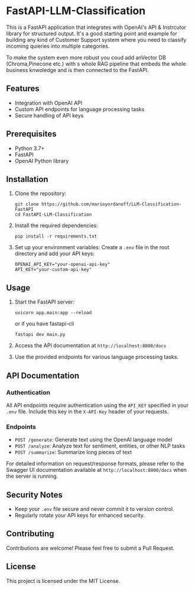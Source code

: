 # FastAPI-LLM-Classification
This is a FastAPI application that integrates with OpenAI's API & Instrcutor library for structured output. It's a good starting point and example for building any kind of Customer Support system where you need to classify incoming quieries into multiple categories. 

To make the system even more robust you coud add anVector DB (Chroma,Pinecone etc.) with s whole RAG pipeline that embeds the whole business knwoledge and is then connected to the FastAPI. 

## Features

- Integration with OpenAI API
- Custom API endpoints for language processing tasks
- Secure handling of API keys

## Prerequisites

- Python 3.7+
- FastAPI
- OpenAI Python library

## Installation

1. Clone the repository:
   ```
   git clone https://github.com/marioyordanoff/LLM-Classification-FastAPI
   cd FastAPI-LLM-Classification
   ```

2. Install the required dependencies:
   ```
   pip install -r requirements.txt
   ```

3. Set up your environment variables:
   Create a `.env` file in the root directory and add your API keys:
   ```
   OPENAI_API_KEY="your-openai-api-key"
   API_KEY="your-custom-api-key"
   ```

## Usage

1. Start the FastAPI server:
   ```
   uvicorn app.main:app --reload
   ```

   or if you have fastapi-cli

   ```
   fastapi dev main.py
   ```

3. Access the API documentation at `http://localhost:8000/docs`

4. Use the provided endpoints for various language processing tasks.

## API Documentation

### Authentication

All API endpoints require authentication using the `API_KEY` specified in your `.env` file. Include this key in the `X-API-Key` header of your requests.

### Endpoints

- `POST /generate`: Generate text using the OpenAI language model
- `POST /analyze`: Analyze text for sentiment, entities, or other NLP tasks
- `POST /summarize`: Summarize long pieces of text

For detailed information on request/response formats, please refer to the Swagger UI documentation available at `http://localhost:8000/docs` when the server is running.

## Security Notes

- Keep your `.env` file secure and never commit it to version control.
- Regularly rotate your API keys for enhanced security.

## Contributing

Contributions are welcome! Please feel free to submit a Pull Request.

## License

This project is licensed under the MIT License.
